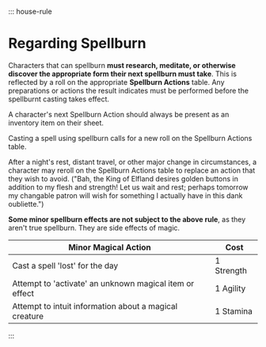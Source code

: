 <div class="ecr ecr-wrapper ecr-markeddown">

::: house-rule
# Regarding Spellburn
Characters that can spellburn **must research, meditate, or otherwise discover the appropriate form their next spellburn must take**. This is reflected by a roll on the appropriate **Spellburn Actions** table. Any preparations or actions the result indicates must be performed before the spellburnt casting takes effect.

A character's next Spellburn Action should always be present as an inventory item on their sheet.

Casting a spell using spellburn calls for a new roll on the Spellburn Actions table.

After a night's rest, distant travel, or other major change in circumstances, a character may reroll on the Spellburn Actions table to replace an action that they wish to avoid. ("Bah, the King of Elfland desires golden buttons in addition to my flesh and strength! Let us wait and rest; perhaps tomorrow my changable patron will wish for something I actually have in this dank oubliette.")

**Some minor spellburn effects are not subject to the above rule**, as they aren't true spellburn. They are side effects of magic.

| Minor Magical Action | Cost |
|--|--|
| Cast a spell 'lost' for the day | 1 Strength |
| Attempt to 'activate' an unknown magical item or effect | 1 Agility |
| Attempt to intuit information about a magical creature | 1 Stamina |

:::
</div>